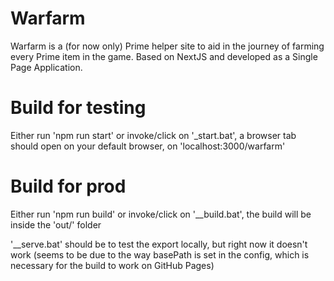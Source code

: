 # Warfarm
Warfarm is a (for now only) Prime helper site to aid in the journey of farming every Prime item in the game. Based on NextJS and developed as a Single Page Application.

# Build for testing
Either run 'npm run start' or invoke/click on '_start.bat', a browser tab should open on your default browser, on 'localhost:3000/warfarm'

# Build for prod
Either run 'npm run build' or invoke/click on '__build.bat', the build will be inside the 'out/' folder

'__serve.bat' should be to test the export locally, but right now it doesn't work (seems to be due to the way basePath is set in the config, which is necessary for the build to work on GitHub Pages)
